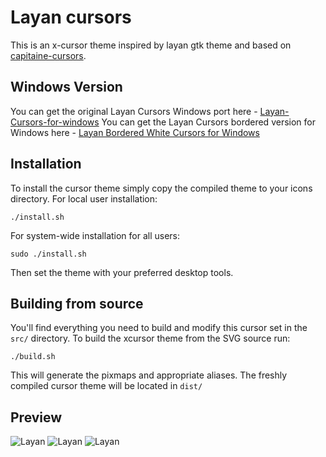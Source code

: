 # Layan cursors
This is an x-cursor theme inspired by layan gtk theme and
based on [capitaine-cursors](https://github.com/keeferrourke/capitaine-cursors).

## Windows Version
You can get the original Layan Cursors Windows port here - [Layan-Cursors-for-windows]([https://github.com/RandomPenguin1778/Layan-Windows-Cursors-Original])
You can get the Layan Cursors bordered version for Windows here - [Layan Bordered White Cursors for Windows](https://github.com/RandomPenguin1778/Layan-White-Cursors-Windows-Port)

## Installation
To install the cursor theme simply copy the compiled theme to your icons
directory. For local user installation:

```
./install.sh
```

For system-wide installation for all users:

```
sudo ./install.sh
```

Then set the theme with your preferred desktop tools.

## Building from source
You'll find everything you need to build and modify this cursor set in
the `src/` directory. To build the xcursor theme from the SVG source
run:

```
./build.sh
```

This will generate the pixmaps and appropriate aliases.
The freshly compiled cursor theme will be located in `dist/`

## Preview
![Layan](preview.png)
![Layan](preview-border.png)
![Layan](preview-white.png)
